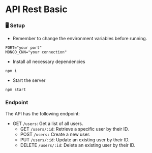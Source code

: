 # API Rest Basic

### 🖥 Setup 
- Remember to change the environment variables before running.
```
PORT="your port"
MONGO_CNN="your connection"
```
- Install all necessary dependencies
```
npm i
```
- Start the server
```
npm start
```

### Endpoint
The API has the following endpoint:

* GET `/users`: Get a list of all users.
    * GET `/users/:id`: Retrieve a specific user by their ID.
    * POST `/users:` Create a new user.
    * PUT `/users/:id`: Update an existing user by their ID.
    * DELETE `/users/:id`: Delete an existing user by their ID.